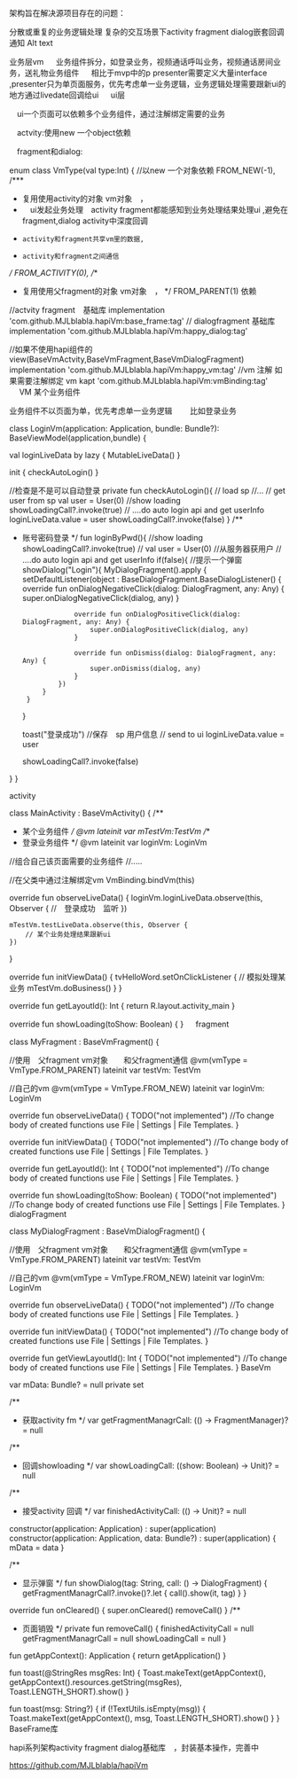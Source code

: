 架构旨在解决源项目存在的问题：

分散或重复的业务逻辑处理
复杂的交互场景下activity fragment dialog嵌套回调通知
Alt text

业务层vm 　 业务组件拆分，如登录业务，视频通话呼叫业务，视频通话房间业务，送礼物业务组件 　 相比于mvp中的p presenter需要定义大量interface ,presenter只为单页面服务，优先考虑单一业务逻辑，业务逻辑处理需要跟新ui的地方通过livedate回调给ui 　
ui层 　　

　ui一个页面可以依赖多个业务组件，通过注解绑定需要的业务

 　actvity:使用new 一个object依赖 

　fragment和dialog: 　　　

enum class VmType(val type:Int) {
//以new 一个对象依赖
FROM_NEW(-1),
/***
 *  复用使用activity的对象 vm对象　，
 *   　ui发起业务处理　activity fragment都能感知到业务处理结果处理ui ,避免在fragment,dialog
       activity中深度回调
 *     activity和fragment共享vm里的数据,
 *     activity和fragment之间通信
 */
FROM_ACTIVITY(0),
/**
 * 复用使用父fragment的对象 vm对象　，
 */
FROM_PARENT(1)
依赖 　

  //actvity fragment　基础库
implementation 'com.github.MJLblabla.hapiVm:base_frame:tag'
 // dialogfragment 基础库
implementation 'com.github.MJLblabla.hapiVm:happy_dialog:tag'

//如果不使用hapi组件的view(BaseVmActvity,BaseVmFragment,BaseVmDialogFragment)
implementation 'com.github.MJLblabla.hapiVm:happy_vm:tag'
//vm 注解 如果需要注解绑定 vm
kapt 'com.github.MJLblabla.hapiVm:vmBinding:tag'
　 VM 某个业务组件 　　

业务组件不以页面为单，优先考虑单一业务逻辑
　　比如登录业务

class LoginVm(application: Application, bundle: Bundle?): BaseViewModel(application,bundle) {

val loginLiveData by lazy { MutableLiveData<User>() }

init {
    checkAutoLogin()
}


//检查是不是可以自动登录
private fun checkAutoLogin(){
    // load sp
    //...
    // get user  from sp
    val user = User(0)
    //show loading
    showLoadingCall?.invoke(true)
    // ....do auto login api and get userInfo
    loginLiveData.value = user
    showLoadingCall?.invoke(false)
}
/**
 * 账号密码登录
 */
fun loginByPwd(){
    //show loading
    showLoadingCall?.invoke(true)
    //
    val user = User(0)
    //从服务器获用户
    // ....do auto login api and get userInfo
    if(false){
        //提示一个弹窗
        showDialog("Login"){
            MyDialogFragment().apply {
                setDefaultListener(object : BaseDialogFragment.BaseDialogListener() {
                    override fun onDialogNegativeClick(dialog: DialogFragment, any: Any) {
                        super.onDialogNegativeClick(dialog, any)
                    }

                    override fun onDialogPositiveClick(dialog: DialogFragment, any: Any) {
                        super.onDialogPositiveClick(dialog, any)
                    }

                    override fun onDismiss(dialog: DialogFragment, any: Any) {
                        super.onDismiss(dialog, any)
                    }
                })
            }
        }
    }

    toast("登录成功")
    //保存　sp 用户信息
    // send to ui
    loginLiveData.value = user

    showLoadingCall?.invoke(false)

}
}

activity

class MainActivity : BaseVmActivity() {
/**
 * 某个业务组件
 */
@vm
lateinit var mTestVm:TestVm
/**
 * 登录业务组件
 */
@vm
lateinit var loginVm: LoginVm

//组合自己该页面需要的业务组件
//.....


//在父类中通过注解绑定vm VmBinding.bindVm(this)

override fun observeLiveData() {
    loginVm.loginLiveData.observe(this, Observer {
        //　登录成功　监听
    })

    mTestVm.testLiveData.observe(this, Observer {
        // 某个业务处理结果跟新ui
    })
}

override fun initViewData() {
    tvHelloWord.setOnClickListener {
        // 模拟处理某业务
        mTestVm.doBusiness()
    }
}

override fun getLayoutId(): Int {
    return R.layout.activity_main
}

override fun showLoading(toShow: Boolean) {
}
　 fragment

class MyFragment : BaseVmFragment() {

//使用　父fragment  vm对象　　和父fragment通信
@vm(vmType = VmType.FROM_PARENT)
lateinit var testVm: TestVm

//自己的vm
@vm(vmType = VmType.FROM_NEW)
lateinit var loginVm: LoginVm


override fun observeLiveData() {
    TODO("not implemented") //To change body of created functions use File | Settings | File Templates.
}

override fun initViewData() {
    TODO("not implemented") //To change body of created functions use File | Settings | File Templates.
}

override fun getLayoutId(): Int {
    TODO("not implemented") //To change body of created functions use File | Settings | File Templates.
}

override fun showLoading(toShow: Boolean) {
    TODO("not implemented") //To change body of created functions use File | Settings | File Templates.
}
dialogFragment

class MyDialogFragment : BaseVmDialogFragment() {

//使用　父fragment  vm对象　　和父fragment通信
@vm(vmType = VmType.FROM_PARENT)
lateinit var testVm: TestVm

//自己的vm
@vm(vmType = VmType.FROM_NEW)
lateinit var loginVm: LoginVm


override fun observeLiveData() {
    TODO("not implemented") //To change body of created functions use File | Settings | File Templates.
}

override fun initViewData() {
    TODO("not implemented") //To change body of created functions use File | Settings | File Templates.
}

override fun getViewLayoutId(): Int {
    TODO("not implemented") //To change body of created functions use File | Settings | File Templates.
}
BaseVm

var mData: Bundle? = null
    private set

/**
 * 获取activity fm
 */
var getFragmentManagrCall: (() -> FragmentManager)? = null

/**
 * 回调showloading
 */
var showLoadingCall: ((show: Boolean) -> Unit)? = null

/**
 * 接受activity 回调
 */
var finishedActivityCall: (() -> Unit)? = null

constructor(application: Application) : super(application)
constructor(application: Application, data: Bundle?) : super(application) {
    mData = data
}


/**
 * 显示弹窗
 */
fun showDialog(tag: String, call: () -> DialogFragment) {
    getFragmentManagrCall?.invoke()?.let {
        call().show(it, tag)
    }
}


override fun onCleared() {
    super.onCleared()
    removeCall()
}
/**
 * 页面销毁
 */
private fun removeCall() {
    finishedActivityCall = null
    getFragmentManagrCall = null
    showLoadingCall = null
}

fun getAppContext(): Application {
    return getApplication<Application>()
}

fun toast(@StringRes msgRes: Int) {
    Toast.makeText(getAppContext(), getAppContext().resources.getString(msgRes), Toast.LENGTH_SHORT).show()
}

fun toast(msg: String?) {
    if (!TextUtils.isEmpty(msg)) {
        Toast.makeText(getAppContext(), msg, Toast.LENGTH_SHORT).show()
    }
}
BaseFrame库

hapi系列架构activity fragment dialog基础库　，封装基本操作，完善中

https://github.com/MJLblabla/hapiVm

